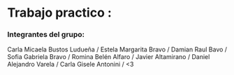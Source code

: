 # Trabajo practico :
### Integrantes del grupo:

Carla Micaela Bustos Ludueña /
Estela Margarita Bravo /
Damian Raul Bavo /
Sofia Gabriela Bravo /
Romina Belén Alfaro /
Javier Altamirano /
Daniel Alejandro Varela /
Carla Gisele Antonini / 
<3

